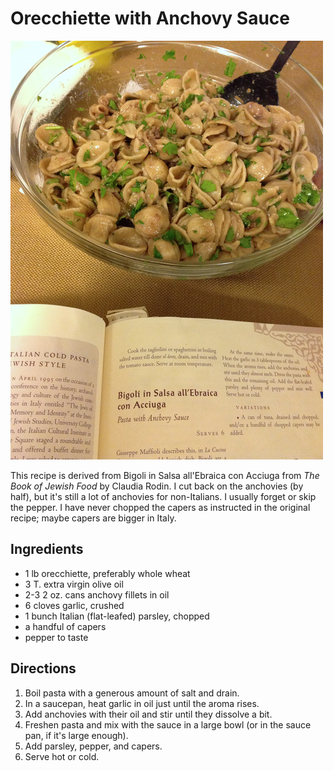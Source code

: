 [quick]: ../indices/quick.html

# Orecchiette with Anchovy Sauce

![bigoli](../images/bigoli.jpg)

This recipe is derived from Bigoli in Salsa all'Ebraica con Acciuga from _The Book of Jewish Food_ by Claudia Rodin. I cut back on the anchovies (by half), but it's still a lot of anchovies for non-Italians. I usually forget or skip the pepper. I have never chopped the capers as instructed in the original recipe; maybe capers are bigger in Italy.

## Ingredients

* 1 lb orecchiette, preferably whole wheat
* 3 T. extra virgin olive oil
* 2-3 2 oz. cans anchovy fillets in oil
* 6 cloves garlic, crushed
* 1 bunch Italian (flat-leafed) parsley, chopped
* a handful of capers
* pepper to taste

## Directions

1. Boil pasta with a generous amount of salt and drain.
2. In a saucepan, heat garlic in oil just until the aroma rises.
3. Add anchovies with their oil and stir until they dissolve a bit.
4. Freshen pasta and mix with the sauce in a large bowl (or in the sauce pan, if it's large enough).
5. Add parsley, pepper, and capers.
6. Serve hot or cold.
